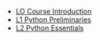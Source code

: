 * [LO Course Introduction](https://docs.google.com/presentation/d/1rtWhd2PIU48BLYqmANxlkTkuZBDpC5WjsWkmp8TzJQE/edit?usp=sharing)
* [L1 Python Preliminaries](L1_Python_Preliminaries.slides.html)
* [L2 Python Essentials](L2_Python_Essentials.slides.html)
